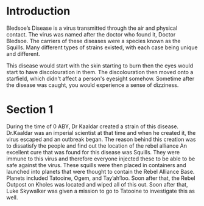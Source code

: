 # Introduction

Bledsoe’s Disease is a virus transmitted through the air and physical contact.
The virus was named after the doctor who found it, Doctor Bledsoe.
The carriers of these diseases were a species known as the Squills.
Many different types of strains existed, with each case being unique and different.

This disease would start with the skin starting to burn then the eyes would start to have discolouration in them.
The discolouration then moved onto a starfield, which didn't affect a person's eyesight somehow.
Sometime after the disease was caught, you would experience a sense of dizziness.

# Section 1

During the time of 0 ABY, Dr Kaaldar created a strain of this disease.
Dr.Kaaldar was an imperial scientist at that time and when he created it, the virus escaped and an outbreak began.
The reason behind this creation was to dissatisfy the people and find out the location of the rebel alliance
An excellent cure that was found for this disease was Squills.
They were immune to this virus and therefore everyone injected these to be able to be safe against the virus.
These squills were then placed in containers and launched into planets that were thought to contain the Rebel Alliance Base.
Planets included Tatooine, Ogem, and Tay’ah’loo.
Soon after that, the Rebel Outpost on Kholes was located and wiped all of this out.
Soon after that, Luke Skywalker was given a mission to go to Tatooine to investigate this as well.
